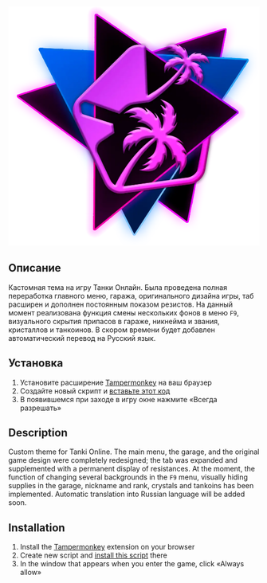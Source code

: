 <p align="center"><img src="https://raw.githubusercontent.com/Indifferental/Retrospective/main/assets/newlogo.webp" alt="logo" style="width: 512px"/></p>

## Описание
Кастомная тема на игру Танки Онлайн. Была проведена полная переработка главного меню, гаража, оригинального дизайна игры, таб расширен и дополнен постоянным показом резистов. На данный момент реализована функция смены нескольких фонов в меню `F9`, визуального скрытия припасов в гараже, никнейма и звания, кристаллов и танкоинов. В скором времени будет добавлен автоматический перевод на Русский язык.

## Установка
1. Установите расширение [Tampermonkey](https://www.tampermonkey.net/) на ваш браузер
2. Создайте новый скрипт и [вставьте этот код](https://github.com/Indifferental/Retrospective/blob/main/scripts/user.js)
3. В появившемся при заходе в игру окне нажмите «Всегда разрешать»

## Description
Custom theme for Tanki Online. The main menu, the garage, and the original game design were completely redesigned; the tab was expanded and supplemented with a permanent display of resistances. At the moment, the function of changing several backgrounds in the `F9` menu, visually hiding supplies in the garage, nickname and rank, crystals and tankoins has been implemented. Automatic translation into Russian language will be added soon.

## Installation
1. Install the [Tampermonkey](https://www.tampermonkey.net/) extension on your browser
2. Create new script and <a href="https://raw.githubusercontent.com/Indifferental/Retrospective/main/scripts/user.js" rel='nofollow'>install this script</a> there
3. In the window that appears when you enter the game, click «Always allow»
